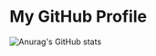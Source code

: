 # My GitHub Profile

![Anurag's GitHub stats](https://github-readme-stats.vercel.app/api?username=CptDat9&show_icons=true&theme=radical&bg_color=30,e96443,904e95&title_color=fff&text_color=fff&icon_color=fff&border_color=fff)
